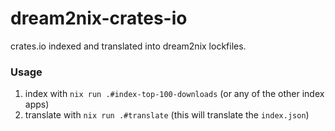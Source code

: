 # dream2nix-crates-io

crates.io indexed and translated into dream2nix lockfiles.

### Usage

1. index with `nix run .#index-top-100-downloads` (or any of the other index apps)
2. translate with `nix run .#translate` (this will translate the `index.json`)